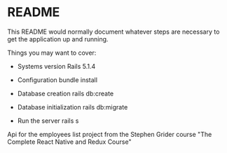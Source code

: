 # README

This README would normally document whatever steps are necessary to get the
application up and running.

Things you may want to cover:

* Systems version
Rails 5.1.4

* Configuration
bundle install

* Database creation
rails db:create

* Database initialization
rails db:migrate

* Run the server
rails s

Api for the employees list project from the Stephen Grider course "The Complete React Native and Redux Course"
